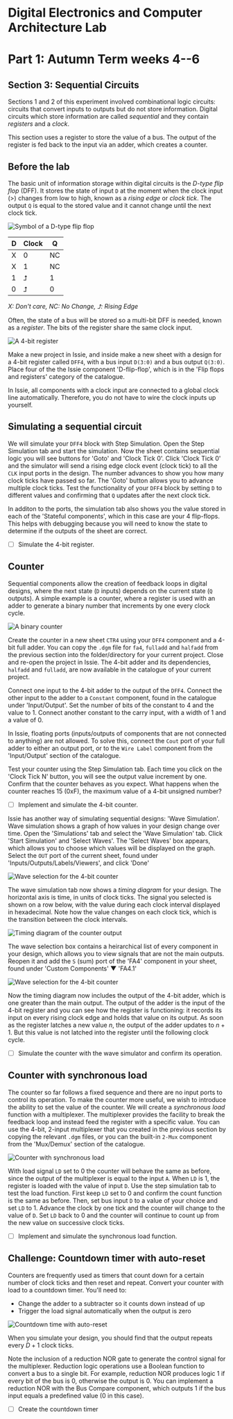 # Digital Electronics and Computer Architecture Lab
# Part 1: Autumn Term weeks 4--6
## Section 3: Sequential Circuits

Sections 1 and 2 of this experiment involved combinational logic circuits: circuits that convert inputs to outputs but do not store information.
Digital circuits which store information are called *sequential* and they contain *registers* and a *clock*.
		
This section uses a register to store the value of a bus.
The output of the register is fed back to the input via an adder, which creates a counter.
			
## Before the lab

The basic unit of information storage within digital circuits is the *D-type flip flop* (DFF).
It stores the state of input `D` at the moment when the clock input (>) changes from low to high, known as a *rising edge* or *clock tick*.
The output `Q` is equal to the stored value and it cannot change until the next clock tick.
				
![Symbol of a D-type flip flop](graphics/dff.png)

| D  | Clock | Q  |
| -- | --- | -- |
| X  | 0   | NC |
| X  | 1   | NC |
| 1  | ⮥   | 1  |
| 0  | ⮥   | 0  |			

*X: Don't care, NC: No Change, ⮥: Rising Edge*
					
Often, the state of a bus will be stored so a multi-bit DFF is needed, known as a *register*.
The bits of the register share the same clock input.
				
![A 4-bit register](graphics/reg4.png)

Make a new project in Issie, and inside make a new sheet with a design for a 4-bit register called `DFF4`, with a bus input `D(3:0)` and a bus output `Q(3:0)`.
Place four of the the Issie component 'D-flip-flop', which is in the 'Flip flops and registers' category of the catalogue.
				
In Issie, all components with a clock input are connected to a global clock line automatically.
Therefore, you do not have to wire the clock inputs up yourself.
				
## Simulating a sequential circuit
		
We will simulate your `DFF4` block with Step Simulation. Open the Step Simulation tab and start the simulation. Now the sheet contains sequential logic you will see buttons for 'Goto' and 'Clock Tick 0'. Click 'Clock Tick 0' and the simulator will send a rising edge clock event (clock tick) to all the `CLK` input ports in the design. The number advances to show you how many clock ticks have passed so far. The 'Goto' button allows you to advance multiple clock ticks. Test the functionality of your `DFF4` block by setting `D` to different values and confirming that `Q` updates after the next clock tick.

In additon to the ports, the simulation tab also shows you the value stored in each of the 'Stateful components', which in this case are your 4 flip-flops.
This helps with debugging because you will need to know the state to determine if the outputs of the sheet are correct.
			
- [ ] Simulate the 4-bit register.
			
## Counter
		
Sequential components allow the creation of feedback loops in digital designs, where the next state (`D` inputs) depends on the current state (`Q` outputs).
A simple example is a counter, where a register is used with an adder to generate a binary number that increments by one every clock cycle.
		
![A binary counter](graphics/ctr.png)
			
Create the counter in a new sheet `CTR4` using your `DFF4` component and a 4-bit full adder.
You can copy the `.dgm` file for `fa4`, `fulladd` and `halfadd` from the previous section into the folder/directory for your current project.
Close and re-open the project in Issie.
The 4-bit adder and its dependencies, `halfadd` and `fulladd`, are now available in the catalogue of your current project.
			
Connect one input to the 4-bit adder to the output of the `DFF4`.
Connect the other input to the adder to a `Constant` component, found in the catalogue under 'Input/Output'.
Set the number of bits of the constant to 4 and the value to 1.
Connect another constant to the carry input, with a width of 1 and a value of 0.

In Issie, floating ports (inputs/outputs of components that are not connected to anything) are not allowed.
To solve this, connect the `Cout` port of your full adder to either an output port, or to the `Wire Label` component from the 'Input/Output' section of the catalogue.
            
Test your counter using the Step Simulation tab.
Each time you click on the 'Clock Tick N' button, you will see the output value increment by one.
Confirm that the counter behaves as you expect.
What happens when the counter reaches 15 (0xF), the maximum value of a 4-bit unsigned number?
			
- [ ] Implement and simulate the 4-bit counter.

Issie has another way of simulating sequential designs: 'Wave Simulation'.
Wave simulation shows a graph of how values in your design change over time.
Open the 'Simulations' tab and select the 'Wave Simulation' tab.
Click 'Start Simulation' and 'Select Waves'.
The 'Select Waves' box appears, which allows you to choose which values will be displayed on the graph.
Select the `OUT` port of the current sheet, found under 'Inputs/Outputs/Labels/Viewers', and click 'Done'

![Wave selection for the 4-bit counter](graphics/waveSelect1.png)

The wave simulation tab now shows a *timing diagram* for your design. The horizontal axis is time, in units of clock ticks.
The signal you selected is shown on a row below, with the value during each clock interval displayed in hexadecimal.
Note how the value changes on each clock tick, which is the transition between the clock intervals.

![Timing diagram of the counter output](graphics/waveSim.png)

The wave selection box contains a heirarchical list of every component in your design, which allows you to view signals that are not the main outputs.
Reopen it and add the `S` (sum) port of the 'FA4' component in your sheet, found under 'Custom Components' ▼ 'FA4.1'

![Wave selection for the 4-bit counter](graphics/waveSelect2.png)

Now the timing diagram now includes the output of the 4-bit adder, which is one greater than the main output.
The output of the adder is the input of the 4-bit register and you can see how the register is functioning: it records its input on every rising clock edge and holds that value on its output.
As soon as the register latches a new value $n$, the output of the adder updates to $n+1$. But this value is not latched into the register until the following clock cycle.

- [ ] Simulate the counter with the wave simulator and confirm its operation.
			
## Counter with synchronous load
		
The counter so far follows a fixed sequence and there are no input ports to control its operation.
To make the counter more useful, we wish to introduce the ability to set the value of the counter.
We will create a *synchronous load* function with a multiplexer.
The multiplexer provides the facility to break the feedback loop and instead feed the register with a specific value.
You can use the 4-bit, 2-input multiplexer that you created in the previous section by copying the relevant `.dgm` files, or you can the built-in `2-Mux` component from the 'Mux/Demux' section of the catalogue.
		
![Counter with synchronous load](graphics/ctrld.png)
			
With load signal `LD` set to 0 the counter will behave the same as before, since the output of the multiplexer is equal to the input `A`.
When `LD` is 1, the register is loaded with the value of input `D`.
Use the step simulation tab to test the load function.
First keep `LD` set to 0 and confirm the count function is the same as before.
Then, set bus input `D` to a value of your choice and set `LD` to 1.
Advance the clock by one tick and the counter will change to the value of `D`. 
Set `LD` back to 0 and the counter will continue to count up from the new value on successive clock ticks.
			
- [ ] Implement and simulate the synchronous load function.
		
## Challenge: Countdown timer with auto-reset

Counters are frequently used as timers that count down for a certain number of clock ticks and then reset and repeat.
Convert your counter with load to a countdown timer. You'll need to:
- Change the adder to a subtracter so it counts down instead of up
- Trigger the load signal automatically when the output is zero
				
![Countdown time with auto-reset](graphics/tmr.png)
			
When you simulate your design, you should find that the output repeats every $D+1$ clock ticks.
				
Note the inclusion of a reduction NOR gate to generate the control signal for the multiplexer.
Reduction logic operations use a Boolean function to convert a bus to a single bit.
For example, reduction NOR produces logic 1 if every bit of the bus is 0, otherwise the output is 0.
You can implement a reduction NOR with the Bus Compare component, which outputs 1 if the bus input equals a predefined value (0 in this case).

- [ ] Create the countdown timer
